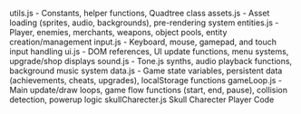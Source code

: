 utils.js - Constants, helper functions, Quadtree class
assets.js - Asset loading (sprites, audio, backgrounds), pre-rendering system
entities.js - Player, enemies, merchants, weapons, object pools, entity creation/management
input.js - Keyboard, mouse, gamepad, and touch input handling
ui.js - DOM references, UI update functions, menu systems, upgrade/shop displays
sound.js - Tone.js synths, audio playback functions, background music system
data.js - Game state variables, persistent data (achievements, cheats, upgrades), localStorage functions
gameLoop.js - Main update/draw loops, game flow functions (start, end, pause), collision detection, powerup logic
skullCharecter.js Skull Charecter Player Code
